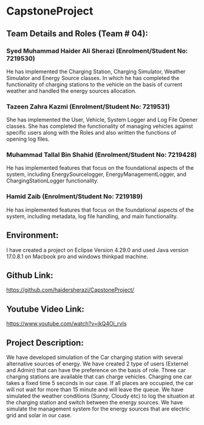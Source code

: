 # CapstoneProject

## Team Details and Roles (Team # 04): 

### Syed Muhammad Haider Ali Sherazi (Enrolment/Student No: 7219530)

  He has implemented the Charging Station, Charging Simulator, Weather Simulator and Energy Source classes. In which he has completed the functionality of charging stations to the vehicle on the basis of current weather and handled the energy sources allocation.
  
### Tazeen Zahra Kazmi (Enrolment/Student No: 7219531)

  She has implemented the User, Vehicle, System Logger and Log File Opener classes. She has completed the functionality of managing vehicles against specific users along with the Roles and also written the functions of opening log files.
  
### Muhammad Tallal Bin Shahid (Enrolment/Student No: 7219428)

  He has implemented features that focus on the foundational aspects of the system, including EnergySourcelogger, EnergyManagementLogger, and ChargingStationLogger functionality.

### Hamid Zaib (Enrolment/Student No: 7219189)

  He has implemented features that focus on the foundational aspects of the system, including metadata, log file handling, and main functionality.

## Environment:

I have created a project on Eclipse Version 4.29.0 and used Java version 17.0.8.1 on Macbook pro and windows thinkpad machine.

## Github Link:

https://github.com/haidersherazi/CapstoneProject/

## Youtube Video Link:

https://www.youtube.com/watch?v=ikQ4Oi_rvIs


## Project Description:

We have developed simulation of the Car charging station with several alternative sources of energy. We have created 2 type of users (Externel and Admin) that can have the preference on the basis of role. Three car charging stations are available that can charge vehicles. Charging one car takes a fixed time 5 seconds in our case. If all places are occupied, the car will not wait for more than 15 minute and will leave the queue. We have simulated the weather conditions (Sunny, Cloudy etc) to log the situation at the charging station and switch between the energy sources. We have simulate the management system for the energy sources that are electric grid and solar in our case.
